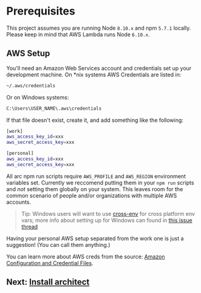# Prerequisites

This project assumes you are running Node `8.10.x` and npm `5.7.1` locally. Please keep in mind that AWS Lambda runs Node `6.10.x`.

## AWS Setup

You'll need an Amazon Web Services account and credentials set up your development machine. On *nix systems AWS Credentials are listed in:

```bash
~/.aws/credentials
```

Or on Windows systems:

```bash
C:\Users\USER_NAME\.aws\credentials
```

If that file doesn't exist, create it, and add something like the following:

```bash
[work]
aws_access_key_id=xxx
aws_secret_access_key=xxx

[personal]
aws_access_key_id=xxx
aws_secret_access_key=xxx
```

All arc npm run scripts require `AWS_PROFILE` and `AWS_REGION` environment variables set. Currently we reccomend putting them in your `npm run` scripts and *not* setting them globally on your system. This leaves room for the common scenario of people and/or organizations with multiple AWS accounts.

> Tip: Windows users will want to use [cross-env](https://www.npmjs.com/package/cross-env) for cross platform env vars; more info about setting up for Windows can found in [this issue thread](https://github.com/arc-repos/arc-docs/issues/19#issuecomment-321738242)

Having your personal AWS setup separated from the work one is just a suggestion! (You can call them anything.)

You can learn more about AWS creds from the source: [Amazon Configuration and Credential Files](http://docs.aws.amazon.com/cli/latest/userguide/cli-config-files.html).

## Next: [Install architect](/quickstart/install)
